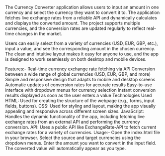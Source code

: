 The Currency Converter application allows users to input an amount in one currency and select the currency they want to convert it to. The application fetches live exchange rates from a reliable API and dynamically calculates and displays the converted amount. The project supports multiple currencies, and the conversion rates are updated regularly to reflect real-time changes in the market.

Users can easily select from a variety of currencies (USD, EUR, GBP, etc.), input a value, and see the corresponding amount in the chosen currency. The clean and intuitive layout makes it easy for anyone to use, and the app is designed to work seamlessly on both desktop and mobile devices.

Features:-
Real-time currency exchange rate fetching via API
Conversion between a wide range of global currencies (USD, EUR, GBP, and more)
Simple and responsive design that adapts to mobile and desktop screens
Automatic updates of conversion rates for accurate results
Easy-to-use interface with dropdown menus for currency selection
Instant conversion results displayed as soon as the user enters a value
Technologies Used
HTML: Used for creating the structure of the webpage (e.g., forms, input fields, buttons).
CSS: Used for styling and layout, making the app visually appealing and responsive across different screen sizes.
JavaScript: Handles the dynamic functionality of the app, including fetching live exchange rates from an external API and performing the currency conversion.
API: Uses a public API like ExchangeRate-API to fetch current exchange rates for a variety of currencies.
Usage:-
Open the index.html file in your browser.
Select the source and target currencies using the dropdown menus.
Enter the amount you want to convert in the input field.
The converted value will automatically appear as you type.
